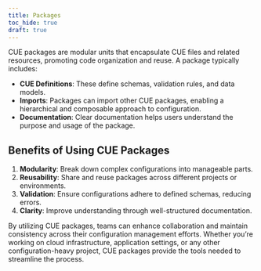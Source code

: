 ```yaml
---
title: Packages
toc_hide: true
draft: true
---
```


<!-- LLM-generated placeholder:
  model:  "ChatGPT 4o mini"
  prompt: "Write a short introduction page explaining CUE packages"
  aHuman: "Removed the too-general preamble"
-->

CUE packages are modular units that encapsulate CUE files and related resources, promoting code organization and reuse. A package typically includes:

- **CUE Definitions**: These define schemas, validation rules, and data models.
- **Imports**: Packages can import other CUE packages, enabling a hierarchical and composable approach to configuration.
- **Documentation**: Clear documentation helps users understand the purpose and usage of the package.

## Benefits of Using CUE Packages

1. **Modularity**: Break down complex configurations into manageable parts.
2. **Reusability**: Share and reuse packages across different projects or environments.
3. **Validation**: Ensure configurations adhere to defined schemas, reducing errors.
4. **Clarity**: Improve understanding through well-structured documentation.

By utilizing CUE packages, teams can enhance collaboration and maintain consistency across their configuration management efforts. Whether you’re working on cloud infrastructure, application settings, or any other configuration-heavy project, CUE packages provide the tools needed to streamline the process.
